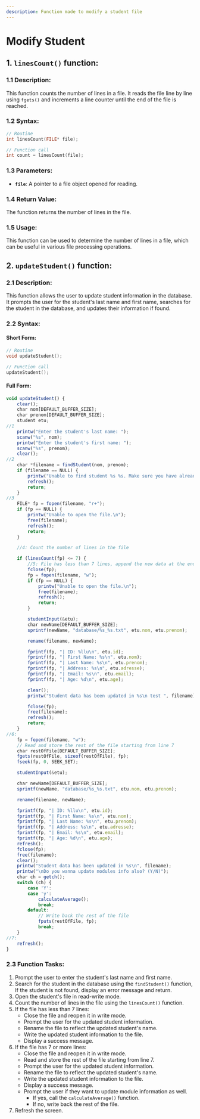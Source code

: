```yaml
---
description: Function made to modify a student file
---
```


# Modify Student

## 1. `linesCount()` function:

### 1.1 Description:

This function counts the number of lines in a file. It reads the file line by line using `fgets()` and increments a line counter until the end of the file is reached.

### 1.2 Syntax:

```c
// Routine
int linesCount(FILE* file);

// Function call
int count = linesCount(file);
```

### 1.3 Parameters:

* **`file`**: A pointer to a file object opened for reading.

### 1.4 Return Value:

The function returns the number of lines in the file.

### 1.5 Usage:

This function can be used to determine the number of lines in a file, which can be useful in various file processing operations.

## 2. `updateStudent()` function:

### 2.1 Description:

This function allows the user to update student information in the database. It prompts the user for the student's last name and first name, searches for the student in the database, and updates their information if found.

### 2.2 Syntax:

#### Short Form:

```c
// Routine
void updateStudent();

// Function call
updateStudent();
```

#### Full Form:

```javascript
void updateStudent() {
    clear();
    char nom[DEFAULT_BUFFER_SIZE];
    char prenom[DEFAULT_BUFFER_SIZE];
    student etu;
//1
    printw("Enter the student's last name: ");
    scanw("%s", nom);
    printw("Enter the student's first name: ");
    scanw("%s", prenom);
    clear();
//2
    char *filename = findStudent(nom, prenom);
    if (filename == NULL) { 
        printw("Unable to find student %s %s. Make sure you have already added them to the database!\n", nom, prenom);
        refresh();
        return;
    }
//3
    FILE* fp = fopen(filename, "r+");
    if (fp == NULL) {
        printw("Unable to open the file.\n");
        free(filename);
        refresh();
        return;
    }

    //4: Count the number of lines in the file

    if (linesCount(fp) <= 7) {
        //5: File has less than 7 lines, append the new data at the end
        fclose(fp);
        fp = fopen(filename, "w");
        if (fp == NULL) {
            printw("Unable to open the file.\n");
            free(filename);
            refresh();
            return;
        }

        studentInput(&etu);
        char newName[DEFAULT_BUFFER_SIZE];
        sprintf(newName, "database/%s_%s.txt", etu.nom, etu.prenom);

        rename(filename, newName);

        fprintf(fp, "| ID: %llu\n", etu.id);
        fprintf(fp, "| First Name: %s\n", etu.nom);
        fprintf(fp, "| Last Name: %s\n", etu.prenom);
        fprintf(fp, "| Address: %s\n", etu.adresse);
        fprintf(fp, "| Email: %s\n", etu.email);
        fprintf(fp, "| Age: %d\n", etu.age);

        clear();
        printw("Student data has been updated in %s\n test ", filename);

        fclose(fp);
        free(filename);
        refresh();
        return;
    }
//6:
    fp = fopen(filename, "w");
    // Read and store the rest of the file starting from line 7
    char restOfFile[DEFAULT_BUFFER_SIZE];
    fgets(restOfFile, sizeof(restOfFile), fp);
    fseek(fp, 0, SEEK_SET);

    studentInput(&etu);

    char newName[DEFAULT_BUFFER_SIZE];
    sprintf(newName, "database/%s_%s.txt", etu.nom, etu.prenom);

    rename(filename, newName);

    fprintf(fp, "| ID: %llu\n", etu.id);
    fprintf(fp, "| First Name: %s\n", etu.nom);
    fprintf(fp, "| Last Name: %s\n", etu.prenom);
    fprintf(fp, "| Address: %s\n", etu.adresse);
    fprintf(fp, "| Email: %s\n", etu.email);
    fprintf(fp, "| Age: %d\n", etu.age);
    refresh();
    fclose(fp);
    free(filename);
    clear();
    printw("Student data has been updated in %s\n", filename);
    printw("\nDo you wanna update modules info also? (Y/N)");
    char ch = getch();
    switch (ch) {
        case 'Y':
        case 'y':
            calculateAverage();
            break;
        default:
            // Write back the rest of the file
            fputs(restOfFile, fp);
            break;
    }
//7:
    refresh();
}
```

### 2.3 Function Tasks:

1. Prompt the user to enter the student's last name and first name.
2. Search for the student in the database using the `findStudent()` function, \
   If the student is not found, display an error message and return.
3. Open the student's file in read-write mode.
4. Count the number of lines in the file using the `linesCount()` function.
5. If the file has less than 7 lines:
   * Close the file and reopen it in write mode.
   * Prompt the user for the updated student information.
   * Rename the file to reflect the updated student's name.
   * Write the updated student information to the file.
   * Display a success message.
6. If the file has 7 or more lines:
   * Close the file and reopen it in write mode.
   * Read and store the rest of the file starting from line 7.
   * Prompt the user for the updated student information.
   * Rename the file to reflect the updated student's name.
   * Write the updated student information to the file.
   * Display a success message.
   * Prompt the user if they want to update module information as well.
     * If yes, call the `calculateAverage()` function.
     * If no, write back the rest of the file.
7. Refresh the screen.
